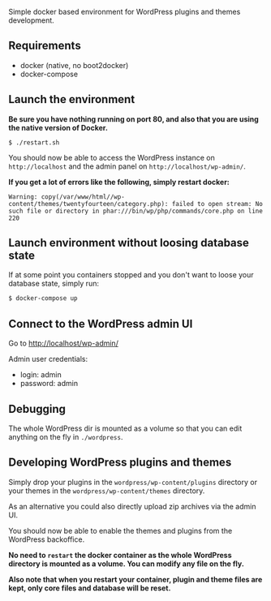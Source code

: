 Simple docker based environment for WordPress plugins and themes development.

## Requirements

- docker (native, no boot2docker)
- docker-compose

## Launch the environment

**Be sure you have nothing running on port 80, and also that you are using the native version of Docker.**

```
$ ./restart.sh
```

You should now be able to access the WordPress instance on `http://localhost` and the admin panel on `http://localhost/wp-admin/`.

**If you get a lot of errors like the following, simply restart docker:**
```
Warning: copy(/var/www/html//wp-content/themes/twentyfourteen/category.php): failed to open stream: No such file or directory in phar:///bin/wp/php/commands/core.php on line 220
```

## Launch environment without loosing database state

If at some point you containers stopped and you don't want to loose your database state, simply run:
```bash
$ docker-compose up
```

## Connect to the WordPress admin UI

Go to [http://localhost/wp-admin/](http://localhost/wp-admin/)

Admin user credentials:
- login: admin
- password: admin

## Debugging

The whole WordPress dir is mounted as a volume so that you can edit anything on the fly in `./wordpress`.

## Developing WordPress plugins and themes

Simply drop your plugins in the `wordpress/wp-content/plugins` directory or your themes in the `wordpress/wp-content/themes` directory.

As an alternative you could also directly upload zip archives via the admin UI.

You should now be able to enable the themes and plugins from the WordPress backoffice.

**No need to `restart` the docker container as the whole WordPress directory is mounted as a volume. You can modify any file on the fly.**

**Also note that when you restart your container, plugin and theme files are kept, only core files and database will be reset.**
